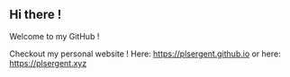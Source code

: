 ## Hi there !

Welcome to my GitHub !

Checkout my personal website !
Here: https://plsergent.github.io or here: https://plsergent.xyz
